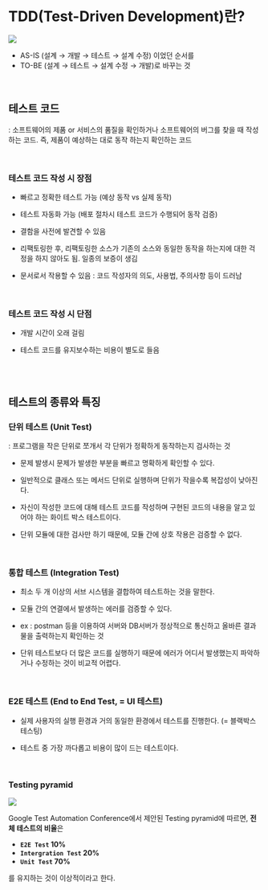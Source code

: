 # TDD(Test-Driven Development)란?

![](https://velog.velcdn.com/images/sw_smj/post/ec90a437-7f5c-4d70-876f-c221e2ce283c/image.png)


- AS-IS (설계 → 개발 → 테스트 → 설계 수정) 이었던 순서를
- TO-BE (설계 → 테스트 → 설계 수정 → 개발)로 바꾸는 것

<br>

## 테스트 코드



: 소프트웨어의 제품 or 서비스의 품질을 확인하거나 소프트웨어의 버그를 찾을 때 작성하는 코드. 즉, 제품이 예상하는 대로 동작 하는지 확인하는 코드

<br>


### 테스트 코드 작성 시 장점

- 빠르고 정확한 테스트 가능 (예상 동작 vs 실제 동작)

- 테스트 자동화 가능 (배포 절차시 테스트 코드가 수행되어 동작 검증)

- 결함을 사전에 발견할 수 있음

- 리팩토링한 후, 리팩토링한 소스가 기존의 소스와 동일한 동작을 하는지에 대한 걱정을 하지 않아도 됨. 일종의 보증이 생김

- 문서로서 작용할 수 있음 : 코드 작성자의 의도, 사용법, 주의사항 등이 드러남

<br>

### 테스트 코드 작성 시 단점

- 개발 시간이 오래 걸림

- 테스트 코드를 유지보수하는 비용이 별도로 들음

<br><br>

## 테스트의 종류와 특징


### 단위 테스트 (Unit Test)



: 프로그램을 작은 단위로 쪼개서 각 단위가 정확하게 동작하는지 검사하는 것

- 문제 발생시 문제가 발생한 부분을 빠르고 명확하게 확인할 수 있다.

- 일반적으로 클래스 또는 메서드 단위로 실행하며 단위가 작을수록 복잡성이 낮아진다.

- 자신이 작성한 코드에 대해 테스트 코드를 작성하며 구현된 코드의 내용을 알고 있어야 하는 화이트 박스 테스트이다.

- 단위 모듈에 대한 검사만 하기 때문에, 모듈 간에 상호 작용은 검증할 수 없다.

<br>

### 통합 테스트 (Integration Test)

- 최소 두 개 이상의 서브 시스템을 결합하여 테스트하는 것을 말한다.

- 모듈 간의 연결에서 발생하는 에러를 검증할 수 있다.

- ex : postman 등을 이용하여 서버와 DB서버가 정상적으로 통신하고 올바른 결과물을 출력하는지 확인하는 것

- 단위 테스트보다 더 많은 코드를 실행하기 때문에 에러가 어디서 발생했는지 파악하거나 수정하는 것이 비교적 어렵다.

<br>

### E2E 테스트 (End to End Test, = UI 테스트)

- 실제 사용자의 실행 환경과 거의 동일한 환경에서 테스트를 진행한다. (= 블랙박스 테스팅)

- 테스트 중 가장 까다롭고 비용이 많이 드는 테스트이다.

<br>

### Testing pyramid

![](https://velog.velcdn.com/images/sw_smj/post/2a2e6b4b-7840-4343-9297-81883f9f5353/image.png)

Google Test Automation Conference에서 제안된 Testing pyramid에 따르면, **전체 테스트의 비율**은
- **`E2E Test` 10%**
- **`Intergration Test` 20%**
- **`Unit Test` 70%**

를 유지하는 것이 이상적이라고 한다.
